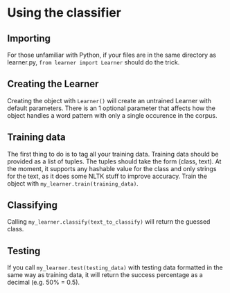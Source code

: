 # Using the classifier
## Importing
For those unfamiliar with Python, if your files are in the same directory as learner.py, `from learner import Learner` should do the trick.

## Creating the Learner
Creating the object with `Learner()` will create an untrained Learner with default parameters. There is an 1 optional parameter that affects how the object handles a word pattern with only a single occurence in the corpus.

## Training data
The first thing to do is to tag all your training data. Training data should be provided as a list of tuples. The tuples should take the form (class, text). At the moment, it supports any hashable value for the class and only strings for the text, as it does some NLTK stuff to improve accuracy. Train the object with `my_learner.train(training_data)`.

## Classifying
Calling `my_learner.classify(text_to_classify)` will return the guessed class.

## Testing
If you call `my_learner.test(testing_data)` with testing data formatted in the same way as training data, it will return the success percentage as a decimal (e.g. 50% = 0.5).
